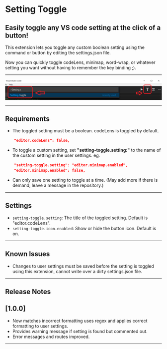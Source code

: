 # Setting Toggle

## Easily toggle any VS code setting at the **click of a button**!

This extension lets you toggle any custom boolean setting using the command or button by editing the settings.json file.

Now you can quickly toggle codeLens, minimap, word-wrap, or whatever setting you want without having to remember the key binding ;).

---
<img src="https://raw.githubusercontent.com/Ho-Wan/vscode-setting-toggle/master/images/setting-toggle-img1.png"/>

---
## Requirements

- The toggled setting must be a boolean. codeLens is toggled by default.
``` JSON
    "editor.codeLens": false,
```
- To toggle a custom setting, set **"setting-toggle.setting:"** to the name of the custom setting in the user settings. eg.
``` JSON
    "setting-toggle.setting": "editor.minimap.enabled",
    "editor.minimap.enabled": false,
```
- Can only save one setting to toggle at a time. (May add more if there is demand, leave a message in the repository.)

---
## Settings

- `setting-toggle.setting`: The title of the toggled setting. Default is "editor.codeLens".
- `setting-toggle.icon.enabled`: Show or hide the button icon. Default is on.

---
## Known Issues

- Changes to user settings must be saved before the setting is toggled using this extension, cannot write over a dirty settings.json file.

---
## Release Notes

## [1.0.0]
- Now matches incorrect formatting uses regex and applies correct formatting to user settings.
- Provides warning message if setting is found but commented out.
- Error messages and routes improved.
---